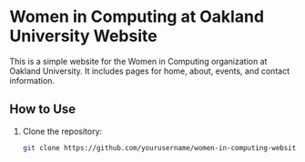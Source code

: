 # Women in Computing at Oakland University Website

This is a simple website for the Women in Computing organization at Oakland University. It includes pages for home, about, events, and contact information.

## How to Use

1. Clone the repository:
   ```bash
   git clone https://github.com/yourusername/women-in-computing-website.git
